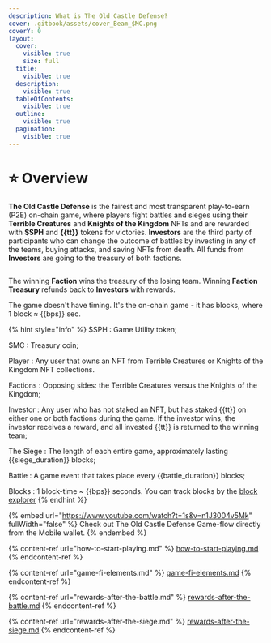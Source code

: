 ```yaml
---
description: What is The Old Castle Defense?
cover: .gitbook/assets/cover_Beam_$MC.png
coverY: 0
layout:
  cover:
    visible: true
    size: full
  title:
    visible: true
  description:
    visible: true
  tableOfContents:
    visible: true
  outline:
    visible: true
  pagination:
    visible: true
---
```


# ⭐ Overview

**The Old Castle Defense** is the fairest and most transparent play-to-earn (P2E) on-chain game, 
where players fight battles and sieges using their **Terrible Creatures** and **Knights of the Kingdom** 
NFTs and are rewarded with **$SPH** and **{{tt}}** tokens for victories. **Investors** are the third party of 
participants who can change the outcome of battles by investing in any of the teams, buying 
attacks, and saving NFTs from death. All funds from **Investors** are going to the treasury of both 
factions.

<figure><img src=".gitbook/assets/overview_{{bn}}_{{tt}}.png" alt=""><figcaption></figcaption></figure>

The winning **Faction** wins the treasury of the losing team. Winning **Faction Treasury** 
refunds back to **Investors** with rewards.

The game doesn't have timing. It's the on-chain game - it has blocks, where 1 block ≈ {{bps}} sec.

{% hint style="info" %}
$SPH
: Game Utility token;

$MC
: Treasury coin;

Player
: Any user that owns an NFT from Terrible Creatures or Knights of the Kingdom NFT collections. 

Factions
: Opposing sides: the Terrible Creatures versus the Knights of the Kingdom;

Investor
: Any user who has not staked an NFT, but has staked {{tt}} on either one or both factions during 
the game. If the investor wins, the investor receives a reward, and all invested {{tt}} is returned 
to the winning team;

The Siege
: The length of each entire game, approximately lasting {{siege_duration}} blocks;

Battle
: A game event that takes place every {{battle_duration}} blocks;

Blocks
: 1 block-time ~ {{bps}} seconds. You can track blocks by the [block explorer](https://TBD.com)
{% endhint %}

{% embed url="https://www.youtube.com/watch?t=1s&v=n1J3004v5Mk" fullWidth="false" %}
Check out The Old Castle Defense Game-flow directly from the Mobile wallet.
{% endembed %}

{% content-ref url="how-to-start-playing.md" %}
[how-to-start-playing.md](how-to-start-playing.md)
{% endcontent-ref %}

{% content-ref url="game-fi-elements.md" %}
[game-fi-elements.md](game-fi-elements.md)
{% endcontent-ref %}

{% content-ref url="rewards-after-the-battle.md" %}
[rewards-after-the-battle.md](rewards-after-the-battle.md)
{% endcontent-ref %}

{% content-ref url="rewards-after-the-siege.md" %}
[rewards-after-the-siege.md](rewards-after-the-siege.md)
{% endcontent-ref %}